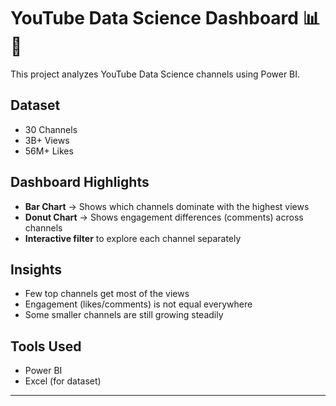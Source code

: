 # YouTube Data Science Dashboard 📊🎥  

This project analyzes YouTube Data Science channels using Power BI.  

## Dataset  
- 30 Channels  
- 3B+ Views  
- 56M+ Likes  

## Dashboard Highlights  
- **Bar Chart** → Shows which channels dominate with the highest views  
- **Donut Chart** → Shows engagement differences (comments) across channels  
- **Interactive filter** to explore each channel separately  

## Insights  
- Few top channels get most of the views  
- Engagement (likes/comments) is not equal everywhere  
- Some smaller channels are still growing steadily  

## Tools Used  
- Power BI  
- Excel (for dataset)  

---
